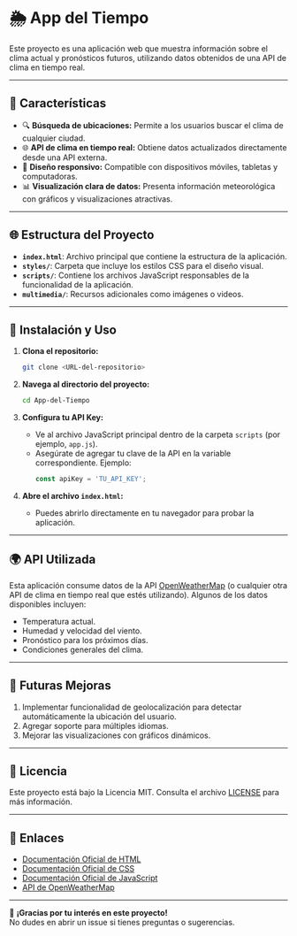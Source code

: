 
# 🌦️ App del Tiempo

Este proyecto es una aplicación web que muestra información sobre el clima actual y pronósticos futuros, utilizando datos obtenidos de una API de clima en tiempo real.

---

## 🔧 Características

- 🔍 **Búsqueda de ubicaciones:** Permite a los usuarios buscar el clima de cualquier ciudad.
- 🌐 **API de clima en tiempo real:** Obtiene datos actualizados directamente desde una API externa.
- 📱 **Diseño responsivo:** Compatible con dispositivos móviles, tabletas y computadoras.
- 📊 **Visualización clara de datos:** Presenta información meteorológica con gráficos y visualizaciones atractivas.

---

## 🌐 Estructura del Proyecto

- **`index.html`**: Archivo principal que contiene la estructura de la aplicación.
- **`styles/`**: Carpeta que incluye los estilos CSS para el diseño visual.
- **`scripts/`**: Contiene los archivos JavaScript responsables de la funcionalidad de la aplicación.
- **`multimedia/`**: Recursos adicionales como imágenes o videos.

---

## 🚀 Instalación y Uso

1. **Clona el repositorio:**
   ```bash
   git clone <URL-del-repositorio>
   ```

2. **Navega al directorio del proyecto:**
   ```bash
   cd App-del-Tiempo
   ```

3. **Configura tu API Key:**
   - Ve al archivo JavaScript principal dentro de la carpeta `scripts` (por ejemplo, `app.js`).
   - Asegúrate de agregar tu clave de la API en la variable correspondiente. Ejemplo:
     ```javascript
     const apiKey = 'TU_API_KEY';
     ```

4. **Abre el archivo `index.html`:**
   - Puedes abrirlo directamente en tu navegador para probar la aplicación.

---

## 🌍 API Utilizada

Esta aplicación consume datos de la API [OpenWeatherMap](https://openweathermap.org/) (o cualquier otra API de clima en tiempo real que estés utilizando). Algunos de los datos disponibles incluyen:

- Temperatura actual.
- Humedad y velocidad del viento.
- Pronóstico para los próximos días.
- Condiciones generales del clima.

---

## 🚀 Futuras Mejoras

1. Implementar funcionalidad de geolocalización para detectar automáticamente la ubicación del usuario.
2. Agregar soporte para múltiples idiomas.
3. Mejorar las visualizaciones con gráficos dinámicos.

---

## 📜 Licencia

Este proyecto está bajo la Licencia MIT. Consulta el archivo [LICENSE](LICENSE) para más información.

---

## 🔗 Enlaces

- [Documentación Oficial de HTML](https://developer.mozilla.org/es/docs/Web/HTML)
- [Documentación Oficial de CSS](https://developer.mozilla.org/es/docs/Web/CSS)
- [Documentación Oficial de JavaScript](https://developer.mozilla.org/es/docs/Web/JavaScript)
- [API de OpenWeatherMap](https://openweathermap.org/)

---

🙏 **¡Gracias por tu interés en este proyecto!**  
No dudes en abrir un issue si tienes preguntas o sugerencias.
